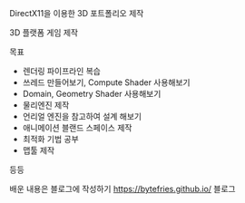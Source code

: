 DirectX11을 이용한 3D 포트폴리오 제작

3D 플랫폼 게임 제작

목표
- 렌더링 파이프라인 복습
- 쓰레드 만들어보기, Compute Shader 사용해보기
- Domain, Geometry Shader 사용해보기
- 물리엔진 제작
- 언리얼 엔진을 참고하여 설계 해보기
- 애니메이션 블랜드 스페이스 제작
- 최적화 기법 공부
- 맵툴 제작

등등

배운 내용은 블로그에 작성하기
https://bytefries.github.io/ 블로그
